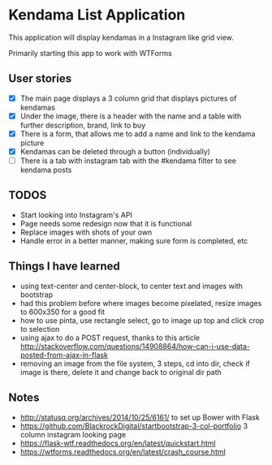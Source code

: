# Kendama List Application

This application will display kendamas in a Instagram like grid view.

Primarily starting this app to work with WTForms

## User stories

* [x] The main page displays a 3 column grid that displays pictures of kendamas
* [x] Under the image, there is a header with the name and a table with further description, brand, link to buy
* [x] There is a form, that allows me to add a name and link to the kendama picture
* [x] Kendamas can be deleted through a button (individually)
* [ ] There is a tab with instagram tab with the #kendama filter to see kendama posts

## TODOS

* Start looking into Instagram's API 
* Page needs some redesign now that it is functional
* Replace images with shots of your own
* Handle error in a better manner, making sure form is completed, etc

## Things I have learned

* using text-center and center-block, to center text and images with bootstrap
* had this problem before where images become pixelated, resize images to 600x350 for a good fit
* how to use pinta, use rectangle select, go to image up top and click crop to selection
* using ajax to do a POST request, thanks to this article http://stackoverflow.com/questions/14908864/how-can-i-use-data-posted-from-ajax-in-flask
* removing an image from the file system, 3 steps, cd into dir, check if image is there, delete it and change back to original dir path

## Notes

* http://statusq.org/archives/2014/10/25/6161/ to set up Bower with Flask
* https://github.com/BlackrockDigital/startbootstrap-3-col-portfolio 3 column instagram looking page
* https://flask-wtf.readthedocs.org/en/latest/quickstart.html 
* https://wtforms.readthedocs.org/en/latest/crash_course.html

